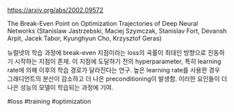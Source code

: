 https://arxiv.org/abs/2002.09572

The Break-Even Point on Optimization Trajectories of Deep Neural Networks (Stanislaw Jastrzebski, Maciej Szymczak, Stanislav Fort, Devansh Arpit, Jacek Tabor, Kyunghyun Cho, Krzysztof Geras)

뉴럴넷의 학습 과정에 break-even 지점이라는 loss의 곡률이 최대인 방향으로 진동하기 시작하는 지점이 존재. 이 지점에 도달하기 전의 hyperparameter, 특히 learning rate에 의해 이후의 학습 경로가 달라진다는 연구. 높은 learning rate를 사용한 경우 그래디언트의 분산이 감소하고 더 나은 preconditioning이 발생함. 이러한 요인들이 더 나은 성능의 모델이 학습되는 과정에 기여.

#loss #training #optimization